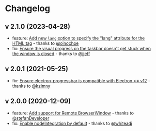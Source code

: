 # Changelog

## v 2.1.0 (2023-04-28)

* feature: [Add new `lang` option to specify the "lang" attribute for the HTML tag](https://github.com/AndersonMamede/electron-progressbar/pull/32) - thanks to [@oinochoe](https://github.com/oinochoe)
* fix: [Ensure the visual progress on the taskbar doesn't get stuck when the window is closed](https://github.com/AndersonMamede/electron-progressbar/pull/35)  - thanks to [@jjeff](https://github.com/jjeff)

## v 2.0.1 (2021-05-25)

* fix: [Ensure electron-progressbar is compatible with Electron >= v12](https://github.com/AndersonMamede/electron-progressbar/pull/24) - thanks to [@kzimny](https://github.com/kzimny)

## v 2.0.0 (2020-12-09)

* feature: [Add support for Remote BrowserWindow](https://github.com/AndersonMamede/electron-progressbar/pull/12) - thanks to [@stefanDeveloper](https://github.com/stefanDeveloper)
* fix: [Enable nodeIntegration by default](https://github.com/AndersonMamede/electron-progressbar/pull/14) - thanks to [@whiteadi](https://github.com/whiteadi)

